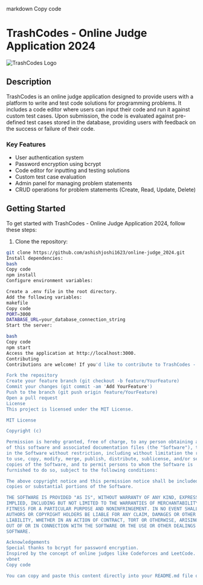 markdown
Copy code
# TrashCodes - Online Judge Application 2024

![TrashCodes Logo](https://example.com/trashcodes-logo.png)

## Description

TrashCodes is an online judge application designed to provide users with a platform to write and test code solutions for programming problems. It includes a code editor where users can input their code and run it against custom test cases. Upon submission, the code is evaluated against pre-defined test cases stored in the database, providing users with feedback on the success or failure of their code.

### Key Features

- User authentication system
- Password encryption using bcrypt
- Code editor for inputting and testing solutions
- Custom test case evaluation
- Admin panel for managing problem statements
- CRUD operations for problem statements (Create, Read, Update, Delete)

## Getting Started

To get started with TrashCodes - Online Judge Application 2024, follow these steps:

1. Clone the repository:

```bash
git clone https://github.com/ashishjoshi1623/online-judge_2024.git
Install dependencies:
bash
Copy code
npm install
Configure environment variables:

Create a .env file in the root directory.
Add the following variables:
makefile
Copy code
PORT=3000
DATABASE_URL=your_database_connection_string
Start the server:

bash
Copy code
npm start
Access the application at http://localhost:3000.
Contributing
Contributions are welcome! If you'd like to contribute to TrashCodes - Online Judge Application 2024, please follow these steps:

Fork the repository
Create your feature branch (git checkout -b feature/YourFeature)
Commit your changes (git commit -am 'Add YourFeature')
Push to the branch (git push origin feature/YourFeature)
Open a pull request
License
This project is licensed under the MIT License.

MIT License

Copyright (c)

Permission is hereby granted, free of charge, to any person obtaining a copy
of this software and associated documentation files (the "Software"), to deal
in the Software without restriction, including without limitation the rights
to use, copy, modify, merge, publish, distribute, sublicense, and/or sell
copies of the Software, and to permit persons to whom the Software is
furnished to do so, subject to the following conditions:

The above copyright notice and this permission notice shall be included in all
copies or substantial portions of the Software.

THE SOFTWARE IS PROVIDED "AS IS", WITHOUT WARRANTY OF ANY KIND, EXPRESS OR
IMPLIED, INCLUDING BUT NOT LIMITED TO THE WARRANTIES OF MERCHANTABILITY,
FITNESS FOR A PARTICULAR PURPOSE AND NONINFRINGEMENT. IN NO EVENT SHALL THE
AUTHORS OR COPYRIGHT HOLDERS BE LIABLE FOR ANY CLAIM, DAMAGES OR OTHER
LIABILITY, WHETHER IN AN ACTION OF CONTRACT, TORT OR OTHERWISE, ARISING FROM,
OUT OF OR IN CONNECTION WITH THE SOFTWARE OR THE USE OR OTHER DEALINGS IN THE
SOFTWARE.

Acknowledgements
Special thanks to bcrypt for password encryption.
Inspired by the concept of online judges like Codeforces and LeetCode.
vbnet
Copy code

You can copy and paste this content directly into your README.md file on GitHub. Make sure to replace placeholder information such as the logo URL and database connection string with your actual project details. Additionally, remember to create a `LICENSE` file in your repository root directory and copy the license text into it.